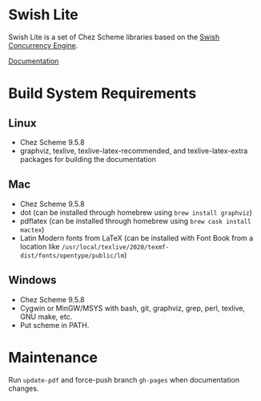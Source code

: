 # Swish Lite

Swish Lite is a set of Chez Scheme libraries based on the [Swish Concurrency
Engine](https://github.com/indigobio/swish).

[Documentation](https://indigobio.github.io/swish-lite/swish-lite.pdf)

# Build System Requirements

## Linux

- Chez Scheme 9.5.8
- graphviz, texlive, texlive-latex-recommended, and texlive-latex-extra packages for
  building the documentation

## Mac

- Chez Scheme 9.5.8
- dot (can be installed through homebrew using `brew install graphviz`)
- pdflatex (can be installed through homebrew using `brew cask install mactex`)
- Latin Modern fonts from LaTeX (can be installed with Font Book from a location like
  `/usr/local/texlive/2020/texmf-dist/fonts/opentype/public/lm`)

## Windows

- Chez Scheme 9.5.8
- Cygwin or MinGW/MSYS with bash, git, graphviz, grep, perl, texlive, GNU make, etc.
- Put scheme in PATH.

# Maintenance

Run `update-pdf` and force-push branch `gh-pages` when documentation changes.

